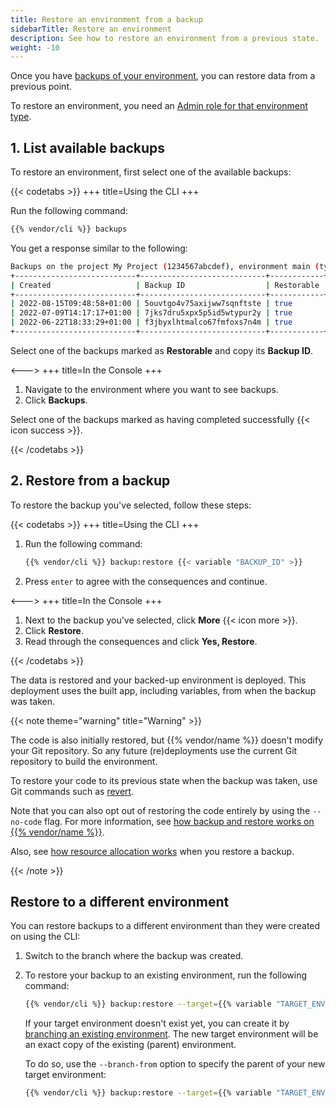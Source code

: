 ```yaml
---
title: Restore an environment from a backup
sidebarTitle: Restore an environment
description: See how to restore an environment from a previous state.
weight: -10
---
```


Once you have [backups of your environment](./backup.md), you can restore data from a previous point.

To restore an environment, you need an [Admin role for that environment type](../administration/users.md).

## 1. List available backups

To restore an environment, first select one of the available backups:

{{< codetabs >}}
\+++
title=Using the CLI
\+++

Run the following command:

```bash
{{% vendor/cli %}} backups
```

You get a response similar to the following:

```bash
Backups on the project My Project (1234567abcdef), environment main (type: production):
+---------------------------+----------------------------+------------+
| Created                   | Backup ID                  | Restorable |
+---------------------------+----------------------------+------------+
| 2022-08-15T09:48:58+01:00 | 5ouvtgo4v75axijww7sqnftste | true       |
| 2022-07-09T14:17:17+01:00 | 7jks7dru5xpx5p5id5wtypur2y | true       |
| 2022-06-22T18:33:29+01:00 | f3jbyxlhtmalco67fmfoxs7n4m | true       |
+---------------------------+----------------------------+------------+
```

Select one of the backups marked as **Restorable** and copy its **Backup ID**.

<--->
\+++
title=In the Console
\+++

1.  Navigate to the environment where you want to see backups.
2.  Click **Backups**.

Select one of the backups marked as having completed successfully {{< icon success >}}.

{{< /codetabs >}}

## 2. Restore from a backup

To restore the backup you've selected, follow these steps:

{{< codetabs >}}
\+++
title=Using the CLI
\+++

1.  Run the following command:

    ```bash
    {{% vendor/cli %}} backup:restore {{< variable "BACKUP_ID" >}}
    ```

2.  Press `enter` to agree with the consequences and continue.

<--->
\+++
title=In the Console
\+++

1.  Next to the backup you've selected, click **More** {{< icon more >}}.
2.  Click **Restore**.
3.  Read through the consequences and click **Yes, Restore**.

{{< /codetabs >}}

The data is restored and your backed-up environment is deployed.
This deployment uses the built app, including variables, from when the backup was taken.

{{< note theme="warning" title="Warning" >}}

The code is also initially restored, but {{% vendor/name %}} doesn't modify your Git repository.
So any future (re)deployments use the current Git repository to build the environment.

To restore your code to its previous state when the backup was taken,
use Git commands such as [revert](https://git-scm.com/docs/git-revert).

Note that you can also opt out of restoring the code entirely by using the `--no-code` flag.
For more information, see [how backup and restore works on {{% vendor/name %}}](../environments/backup.md#how-backup-and-restore-works).

Also, see [how resource allocation works](/manage-resources/resource-init.html#backup-restoration) when you restore a backup.

{{< /note >}}

## Restore to a different environment

You can restore backups to a different environment than they were created on using the CLI:

1.  Switch to the branch where the backup was created.
2.  To restore your backup to an existing environment, run the following command:

    ```bash
    {{% vendor/cli %}} backup:restore --target={{% variable "TARGET_ENVIRONMENT_NAME" %}} {{% variable "BACKUP_ID" %}}
    ```

    If your target environment doesn't exist yet, you can create it by [branching an existing environment](/glossary.md#branch).
    The new target environment will be an exact copy of the existing (parent) environment.

    To do so, use the `--branch-from` option to specify the parent of your new target environment:

    ```bash
    {{% vendor/cli %}} backup:restore --target={{% variable "TARGET_ENVIRONMENT_NAME" %}} --branch-from={{% variable "PARENT_ENVIRONMENT_NAME" %}} {{% variable "BACKUP_ID" %}}
    ```
